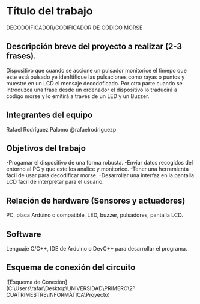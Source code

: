# Título del trabajo
DECODOIFICADOR/CODIFICADOR DE CÓDIGO MORSE

## Descripción breve del proyecto a realizar (2-3 frases).

Dispositivo que cuando se accione un pulsador monitorice el timepo que este está pulsado ye idenftifique las pulsaciones como rayas o puntos y muestre en un LCD el mensaje decodoficado. Por otra parte cuando se introduzca una frase desde un ordenador el dispositivo lo traducirá a codigo morse y lo emitirá a través de un LED y un Buzzer.

## Integrantes del equipo

Rafael Rodríguez Palomo @rafaelrodriguezp

## Objetivos del trabajo

-Progamar el dispositivo de una forma robusta.
-Enviar datos recogidos del entorno al PC y que este los analice y monitorice.
-Tener una herramienta fácil de usar para decodificar morse.
-Desarrollar una interfaz en la pantalla LCD fácil de interpretar para el usuario.

## Relación de hardware (Sensores y actuadores)

PC, placa Arduino o compatible, LED, buzzer, pulsadores, pantalla LCD.

## Software

Lenguaje C/C++, IDE de Arduino o DevC++ para desarrollar el programa.

## Esquema de conexión del circuito

![Esquema de Conexión] (C:\Users\rafar\Desktop\UNIVERSIDAD\PRIMERO\2º CUATRIMESTRE\INFORMÁTICA\Proyecto)
